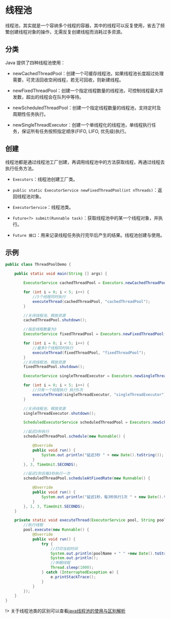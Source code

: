# 线程池

线程池，其实就是一个容纳多个线程的容器，其中的线程可以反复使用，省去了频繁创建线程对象的操作，无需反复创建线程而消耗过多资源。

## 分类

Java 提供了四种线程池使用：

+ newCachedThreadPool：创建一个可缓存线程池，如果线程池长度超过处理需要，可灵活回收空闲线程，若无可回收，则新建线程。

+ newFixedThreadPool：创建一个指定线程数量的线程池，可控制线程最大并发数，超出的线程会在队列中等待。

+ newScheduledThreadPool：创建一个指定线程数量的线程池，支持定时及周期性任务执行。

+ newSingleThreadExecutor：创建一个单线程化的线程池，单线程执行任务，保证所有任务按照指定顺序(FIFO, LIFO, 优先级)执行。

## 创建

线程池都是通过线程池工厂创建，再调用线程池中的方法获取线程，再通过线程去执行任务方法。

+ `Executors`：线程池创建工厂类。

+ `public static ExecutorService newFixedThreadPool(int nThreads)`：返回线程池对象。

+ `ExecutorService`：线程池类。

+ `Future<?> submit(Runnable task)`：获取线程池中的某一个线程对象，并执行。

+ `Future 接口`：用来记录线程任务执行完毕后产生的结果。线程池创建与使用。

## 示例

``` java
public class ThreadPoolDemo {

    public static void main(String [] args) {

        ExecutorService cachedThreadPool = Executors.newCachedThreadPool();

        for (int i = 0; i < 5; i++) {
            //5个线程同时执行
            executeThread(cachedThreadPool, "cachedThreadPool");
        }

        //关闭线程池，释放资源
        cachedThreadPool.shutdown();

        //指定线程数量为3
        ExecutorService fixedThreadPool = Executors.newFixedThreadPool(3);

        for (int i = 0; i < 5; i++) {
            //最多3个线程同时执行
            executeThread(fixedThreadPool, "fixedThreadPool");
        }
        //关闭线程池，释放资源
        fixedThreadPool.shutdown();

        ExecutorService singleThreadExecutor = Executors.newSingleThreadExecutor();

        for (int i = 0; i < 5; i++) {
            //只有一个线程执行 执行5次
            executeThread(singleThreadExecutor, "singleThreadExecutor");
        }

        //关闭线程池，释放资源
        singleThreadExecutor.shutdown();

        ScheduledExecutorService scheduledThreadPool = Executors.newScheduledThreadPool(3);

        //延迟3秒执行
        scheduledThreadPool.schedule(new Runnable() {

            @Override
            public void run() {
                System.out.println("延迟3秒 " + new Date().toString());
            }
        }, 3, TimeUnit.SECONDS);

        //延迟1秒后每3秒执行一次
        scheduledThreadPool.scheduleAtFixedRate(new Runnable() {

            @Override
            public void run() {
                System.out.println("延迟1秒，每3秒执行1次 " + new Date().toString());
            }
        }, 1, 3, TimeUnit.SECONDS);
    }

    private static void executeThread(ExecutorService pool, String poolName) {
        //执行线程
        pool.execute(new Runnable() {
            @Override
            public void run() {
                try {
                    //打印当前时间
                    System.out.println(poolName + " " +new Date().toString());
                    System.out.println();
                    //休眠线程
                    Thread.sleep(1000);
                } catch (InterruptedException e) {
                    e.printStackTrace();
                }
            }
        });
    }
}
```

!> 关于线程池类的区别可以查看[java线程池的使用与区别解析](http://www.blackj.site/2018/11/14/java%E7%BA%BF%E7%A8%8B%E6%B1%A0%E7%9A%84%E4%BD%BF%E7%94%A8%E4%B8%8E%E5%8C%BA%E5%88%AB%E8%A7%A3%E6%9E%90/)